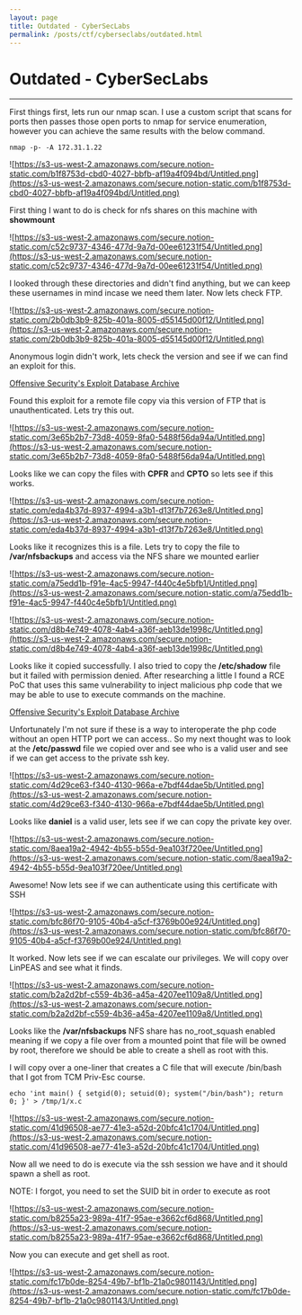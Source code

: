 ```yaml
---
layout: page
title: Outdated - CyberSecLabs
permalink: /posts/ctf/cyberseclabs/outdated.html
---
```


# Outdated - CyberSecLabs
----


First things first, lets run our nmap scan.  I use a custom script that scans for ports then passes those open ports to nmap for service enumeration, however you can achieve the same results with the below command.

`nmap -p- -A 172.31.1.22`

![https://s3-us-west-2.amazonaws.com/secure.notion-static.com/b1f8753d-cbd0-4027-bbfb-af19a4f094bd/Untitled.png](https://s3-us-west-2.amazonaws.com/secure.notion-static.com/b1f8753d-cbd0-4027-bbfb-af19a4f094bd/Untitled.png)

First thing I want to do is check for nfs shares on this machine with **showmount**

![https://s3-us-west-2.amazonaws.com/secure.notion-static.com/c52c9737-4346-477d-9a7d-00ee61231f54/Untitled.png](https://s3-us-west-2.amazonaws.com/secure.notion-static.com/c52c9737-4346-477d-9a7d-00ee61231f54/Untitled.png)

I looked through these directories and didn't find anything, but we can keep these usernames in mind incase we need them later.  Now lets check FTP.

![https://s3-us-west-2.amazonaws.com/secure.notion-static.com/2b0db3b9-825b-401a-8005-d55145d00f12/Untitled.png](https://s3-us-west-2.amazonaws.com/secure.notion-static.com/2b0db3b9-825b-401a-8005-d55145d00f12/Untitled.png)

Anonymous login didn't work, lets check the version and see if we can find an exploit for this.

[Offensive Security's Exploit Database Archive](https://www.exploit-db.com/exploits/36742)

Found this exploit for a remote file copy via this version of FTP that is unauthenticated.  Lets try this out.

![https://s3-us-west-2.amazonaws.com/secure.notion-static.com/3e65b2b7-73d8-4059-8fa0-5488f56da94a/Untitled.png](https://s3-us-west-2.amazonaws.com/secure.notion-static.com/3e65b2b7-73d8-4059-8fa0-5488f56da94a/Untitled.png)

Looks like we can copy the files with **CPFR** and **CPTO** so lets see if this works.

![https://s3-us-west-2.amazonaws.com/secure.notion-static.com/eda4b37d-8937-4994-a3b1-d13f7b7263e8/Untitled.png](https://s3-us-west-2.amazonaws.com/secure.notion-static.com/eda4b37d-8937-4994-a3b1-d13f7b7263e8/Untitled.png)

Looks like it recognizes this is a file.  Lets try to copy the file to **/var/nfsbackups** and access via the NFS share we mounted earlier

![https://s3-us-west-2.amazonaws.com/secure.notion-static.com/a75edd1b-f91e-4ac5-9947-f440c4e5bfb1/Untitled.png](https://s3-us-west-2.amazonaws.com/secure.notion-static.com/a75edd1b-f91e-4ac5-9947-f440c4e5bfb1/Untitled.png)

![https://s3-us-west-2.amazonaws.com/secure.notion-static.com/d8b4e749-4078-4ab4-a36f-aeb13de1998c/Untitled.png](https://s3-us-west-2.amazonaws.com/secure.notion-static.com/d8b4e749-4078-4ab4-a36f-aeb13de1998c/Untitled.png)

Looks like it copied successfully.  I also tried to copy the **/etc/shadow** file but it failed with permission denied.  After researching a little I found a RCE PoC that uses this same vulnerability to inject malicious php code that we may be able to use to execute commands on the machine. 

[Offensive Security's Exploit Database Archive](https://www.exploit-db.com/exploits/36803)

Unfortunately I'm not sure if these is a way to interoperate the php code without an open HTTP port we can access..  So my next thought was to look at the **/etc/passwd** file we copied over and see who is a valid user and see if we can get access to the private ssh key.

![https://s3-us-west-2.amazonaws.com/secure.notion-static.com/4d29ce63-f340-4130-966a-e7bdf44dae5b/Untitled.png](https://s3-us-west-2.amazonaws.com/secure.notion-static.com/4d29ce63-f340-4130-966a-e7bdf44dae5b/Untitled.png)

Looks like **daniel** is a valid user, lets see if we can copy the private key over.

![https://s3-us-west-2.amazonaws.com/secure.notion-static.com/8aea19a2-4942-4b55-b55d-9ea103f720ee/Untitled.png](https://s3-us-west-2.amazonaws.com/secure.notion-static.com/8aea19a2-4942-4b55-b55d-9ea103f720ee/Untitled.png)

Awesome!  Now lets see if we can authenticate using this certificate with SSH

![https://s3-us-west-2.amazonaws.com/secure.notion-static.com/bfc86f70-9105-40b4-a5cf-f3769b00e924/Untitled.png](https://s3-us-west-2.amazonaws.com/secure.notion-static.com/bfc86f70-9105-40b4-a5cf-f3769b00e924/Untitled.png)

It worked.  Now lets see if we can escalate our privileges.  We will copy over LinPEAS and see what it finds.

![https://s3-us-west-2.amazonaws.com/secure.notion-static.com/b2a2d2bf-c559-4b36-a45a-4207ee1109a8/Untitled.png](https://s3-us-west-2.amazonaws.com/secure.notion-static.com/b2a2d2bf-c559-4b36-a45a-4207ee1109a8/Untitled.png)

Looks like the **/var/nfsbackups** NFS share has no_root_squash enabled meaning if we copy a file over from a mounted point that file will be owned by root, therefore we should be able to create a shell as root with this.

I will copy over a one-liner that creates a C file that will execute /bin/bash that I got from TCM Priv-Esc course.

`echo 'int main() { setgid(0); setuid(0); system("/bin/bash"); return 0; }' > /tmp/1/x.c`

![https://s3-us-west-2.amazonaws.com/secure.notion-static.com/41d96508-ae77-41e3-a52d-20bfc41c1704/Untitled.png](https://s3-us-west-2.amazonaws.com/secure.notion-static.com/41d96508-ae77-41e3-a52d-20bfc41c1704/Untitled.png)

Now all we need to do is execute via the ssh session we have and it should spawn a shell as root.

NOTE:  I forgot, you need to set the SUID bit in order to execute as root

![https://s3-us-west-2.amazonaws.com/secure.notion-static.com/b8255a23-989a-41f7-95ae-e3662cf6d868/Untitled.png](https://s3-us-west-2.amazonaws.com/secure.notion-static.com/b8255a23-989a-41f7-95ae-e3662cf6d868/Untitled.png)

Now you can execute and get shell as root.

![https://s3-us-west-2.amazonaws.com/secure.notion-static.com/fc17b0de-8254-49b7-bf1b-21a0c9801143/Untitled.png](https://s3-us-west-2.amazonaws.com/secure.notion-static.com/fc17b0de-8254-49b7-bf1b-21a0c9801143/Untitled.png)

